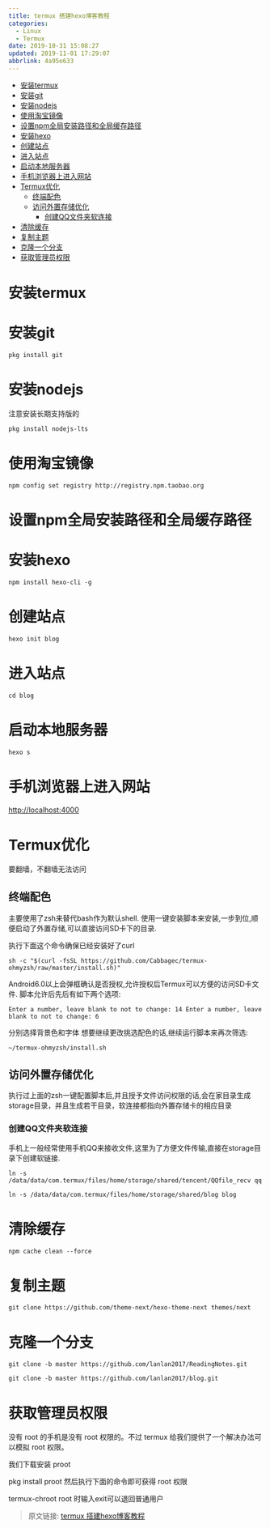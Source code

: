 ```yaml
---
title: termux 搭建hexo博客教程
categories: 
  - Linux
  - Termux
date: 2019-10-31 15:08:27
updated: 2019-11-01 17:29:07
abbrlink: 4a95e633
---
```

- [安装termux](/blog/html/4a95e633/#安装termux)
- [安装git](/blog/html/4a95e633/#安装git)
- [安装nodejs](/blog/html/4a95e633/#安装nodejs)
- [使用淘宝镜像](/blog/html/4a95e633/#使用淘宝镜像)
- [设置npm全局安装路径和全局缓存路径](/blog/html/4a95e633/#设置npm全局安装路径和全局缓存路径)
- [安装hexo](/blog/html/4a95e633/#安装hexo)
- [创建站点](/blog/html/4a95e633/#创建站点)
- [进入站点](/blog/html/4a95e633/#进入站点)
- [启动本地服务器](/blog/html/4a95e633/#启动本地服务器)
- [手机浏览器上进入网站](/blog/html/4a95e633/#手机浏览器上进入网站)
- [Termux优化](/blog/html/4a95e633/#Termux优化)
    - [终端配色](/blog/html/4a95e633/#终端配色)
    - [访问外置存储优化](/blog/html/4a95e633/#访问外置存储优化)
        - [创建QQ文件夹软连接](/blog/html/4a95e633/#创建QQ文件夹软连接)
- [清除缓存](/blog/html/4a95e633/#清除缓存)
- [复制主题](/blog/html/4a95e633/#复制主题)
- [克隆一个分支](/blog/html/4a95e633/#克隆一个分支)
- [获取管理员权限](/blog/html/4a95e633/#获取管理员权限)

<!--more-->
<script src="https://cdn.bootcss.com/jquery/3.4.0/jquery.slim.min.js"></script>
<script>$(document).ready(function () {$(".post-body > ul:nth-child(1)").hide();});</script>

<!--end-->
# 安装termux
# 安装git
```shell
pkg install git
```
# 安装nodejs
注意安装长期支持版的
```shell
pkg install nodejs-lts
```
# 使用淘宝镜像
```shell
npm config set registry http://registry.npm.taobao.org
```
# 设置npm全局安装路径和全局缓存路径
# 安装hexo
```shell
npm install hexo-cli -g
```
# 创建站点
```shell
hexo init blog
```
# 进入站点
```shell
cd blog
```
# 启动本地服务器
```shell
hexo s
```
# 手机浏览器上进入网站
[http://localhost:4000](http://localhost:4000)

# Termux优化
要翻墙，不翻墙无法访问
## 终端配色
主要使用了zsh来替代bash作为默认shell.
使用一键安装脚本来安装,一步到位,顺便启动了外置存储,可以直接访问SD卡下的目录.

执行下面这个命令确保已经安装好了curl
```shell
sh -c "$(curl -fsSL https://github.com/Cabbagec/termux-ohmyzsh/raw/master/install.sh)" 
```
Android6.0以上会弹框确认是否授权,允许授权后Termux可以方便的访问SD卡文件.
脚本允许后先后有如下两个选项:
```shell
Enter a number, leave blank to not to change: 14 Enter a number, leave blank to not to change: 6
```
分别选择背景色和字体
想要继续更改挑选配色的话,继续运行脚本来再次筛选:
```shell
~/termux-ohmyzsh/install.sh
```
## 访问外置存储优化

执行过上面的zsh一键配置脚本后,并且授予文件访问权限的话,会在家目录生成storage目录，并且生成若干目录，软连接都指向外置存储卡的相应目录
### 创建QQ文件夹软连接
手机上一般经常使用手机QQ来接收文件,这里为了方便文件传输,直接在storage目录下创建软链接.
```shell
ln -s /data/data/com.termux/files/home/storage/shared/tencent/QQfile_recv qq
```
```shell
ln -s /data/data/com.termux/files/home/storage/shared/blog blog
```
# 清除缓存
```shell
npm cache clean --force
```
# 复制主题
```shell
git clone https://github.com/theme-next/hexo-theme-next themes/next
```
# 克隆一个分支
```shell
git clone -b master https://github.com/lanlan2017/ReadingNotes.git
```
```shell
git clone -b master https://github.com/lanlan2017/blog.git
```
# 获取管理员权限
没有 root 的手机是没有 root 权限的。不过 termux 给我们提供了一个解决办法可以模拟 root 权限。

我们下载安装 proot

pkg install proot
然后执行下面的命令即可获得 root 权限

termux-chroot
root 时输入exit可以退回普通用户

>原文链接: [termux 搭建hexo博客教程](https://lanlan2017.github.io/blog/4a95e633/)
